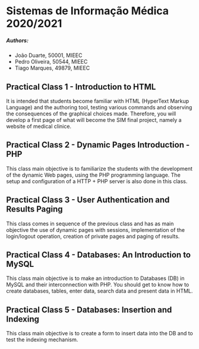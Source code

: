 # Sistemas de Informação Médica 2020/2021

##### Authors:

- João Duarte, 50001, MIEEC
- Pedro Oliveira, 50544, MIEEC
- Tiago Marques, 49879, MIEEC

## Practical Class 1 - Introduction to HTML

It is intended that students become familiar with HTML (HyperText Markup Language) and the authoring tool, testing various commands and observing the consequences of the graphical choices made. Therefore, you will develop a first page of what will become the SIM final project, namely a website of medical clinice.

## Practical Class 2 - Dynamic Pages Introduction - PHP

This class main objective is to familiarize the students with the development of the dynamic Web pages, using the PHP programming language. The setup and configuration of a HTTP + PHP server is also done in this class.

## Practical Class 3 - User Authentication and Results Paging

This class comes in sequence of the previous class and has as main objective the use of dynamic pages with sessions, implementation of the login/logout operation, creation of private pages and paging of results.

## Practical Class 4 - Databases: An Introduction to MySQL

This class main objective is to make an introduction to Databases (DB) in MySQL and their interconnection with PHP. You should get to know how to create databases, tables, enter data, search data and present data in HTML.

## Practical Class 5 - Databases: Insertion and Indexing

This class main objective is to create a form to insert data into the DB and to test the indexing mechanism.
